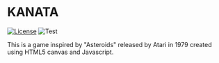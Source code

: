 # KANATA
[![License](https://img.shields.io/badge/License-BSD%203--Clause-blue.svg)](https://opensource.org/licenses/BSD-3-Clause)
![Test](https://img.shields.io/badge/tests-22%20passed%2C%2031%20failed-critical)

This is a game inspired by "Asteroids" released by Atari in 1979 created using HTML5 canvas and Javascript.
